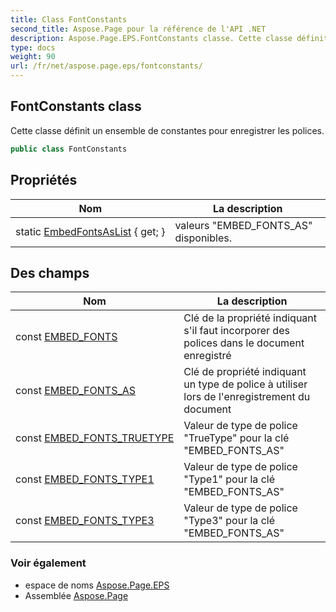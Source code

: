 ```yaml
---
title: Class FontConstants
second_title: Aspose.Page pour la référence de l'API .NET
description: Aspose.Page.EPS.FontConstants classe. Cette classe définit un ensemble de constantes pour enregistrer les polices.
type: docs
weight: 90
url: /fr/net/aspose.page.eps/fontconstants/
---
```

## FontConstants class

Cette classe définit un ensemble de constantes pour enregistrer les polices.

```csharp
public class FontConstants
```

## Propriétés

| Nom | La description |
| --- | --- |
| static [EmbedFontsAsList](../../aspose.page.eps/fontconstants/embedfontsaslist/) { get; } | valeurs "EMBED_FONTS_AS" disponibles. |

## Des champs

| Nom | La description |
| --- | --- |
| const [EMBED_FONTS](../../aspose.page.eps/fontconstants/embed_fonts/) | Clé de la propriété indiquant s'il faut incorporer des polices dans le document enregistré |
| const [EMBED_FONTS_AS](../../aspose.page.eps/fontconstants/embed_fonts_as/) | Clé de propriété indiquant un type de police à utiliser lors de l'enregistrement du document |
| const [EMBED_FONTS_TRUETYPE](../../aspose.page.eps/fontconstants/embed_fonts_truetype/) | Valeur de type de police "TrueType" pour la clé "EMBED_FONTS_AS" |
| const [EMBED_FONTS_TYPE1](../../aspose.page.eps/fontconstants/embed_fonts_type1/) | Valeur de type de police "Type1" pour la clé "EMBED_FONTS_AS" |
| const [EMBED_FONTS_TYPE3](../../aspose.page.eps/fontconstants/embed_fonts_type3/) | Valeur de type de police "Type3" pour la clé "EMBED_FONTS_AS" |

### Voir également

* espace de noms [Aspose.Page.EPS](../../aspose.page.eps/)
* Assemblée [Aspose.Page](../../)


